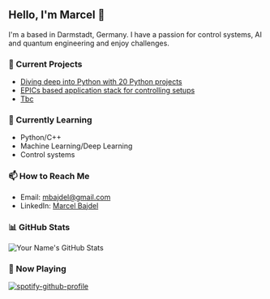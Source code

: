 ## Hello, I'm Marcel 👋

I'm a  based in Darmstadt, Germany. I have a passion for control systems, AI and quantum engineering and enjoy challenges.

### 🔭 Current Projects

- [Diving deep into Python with 20 Python projects](https://github.com/Mrcl3/20_Python_projects)
- [EPICs based application stack for controlling setups](https://github.com/Mrcl3/Compose-your-services)
- [Tbc](link)

### 🌱 Currently Learning

- Python/C++
- Machine Learning/Deep Learning
- Control systems

### 📫 How to Reach Me

- Email: [mbajdel@gmail.com](mbajdel@gmail.com)
- LinkedIn: [Marcel Bajdel](https://www.linkedin.com/in/marcel-bajdel-917197142/)

### 📊 GitHub Stats

![Your Name's GitHub Stats](https://github-readme-stats.vercel.app/api?username=Mrcl3&show_icons=true&theme=radical)

### 🎵 Now Playing

[![spotify-github-profile](https://spotify-github-profile.vercel.app/api/view?uid=1198039582&cover_image=true&theme=default&show_offline=false&background_color=7d1c1c&interchange=false&bar_color=53b14f&bar_color_cover=false)](https://github.com/kittinan/spotify-github-profile)



<!---
Mrcl3/Mrcl3 is a ✨ special ✨ repository because its `README.md` (this file) appears on your GitHub profile.
You can click the Preview link to take a look at your changes.
--->
